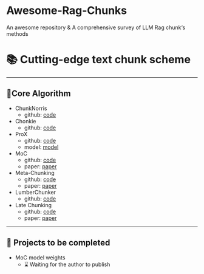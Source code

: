 # Awesome-Rag-Chunks
An awesome repository &amp; A comprehensive survey of LLM Rag chunk‘s methods

# **📚 Cutting-edge text chunk scheme**

------

## **📌Core Algorithm**

- ChunkNorris
  - github:  [code](https://wikit-ai.github.io/chunknorris/pages/how_it_works/#parsers)
- Chonkie
  - github:  [code](https://github.com/chonkie-ai/chonkie)
- ProX
  - github: [code](https://github.com/GAIR-NLP/ProX)
  - model: [model](https://huggingface.co/gair-prox/web-chunk-refining-lm/tree/main)
- MoC
  - github: [code](https://github.com/IAAR-Shanghai/Meta-Chunking/tree/main/MoC)
  - paper:  [paper](https://arxiv.org/pdf/2503.09600)
- Meta-Chunking
  - github: [code](https://github.com/IAAR-Shanghai/Meta-Chunking)
  - paper: [paper](https://arxiv.org/pdf/2410.12788)
- LumberChunker
  - github: [code](https://github.com/IAAR-Shanghai/Meta-Chunking)
- Late Chunking
  - github: [code](https://link.zhihu.com/?target=https%3A//github.com/jina-ai/late-chunking)
  - paper:  [paper](https://link.zhihu.com/?target=https%3A//arxiv.org/abs/2409.04701)

------

## **🚧 Projects to be completed**

- MoC model weights
  - ⌛ Waiting for the author to publish